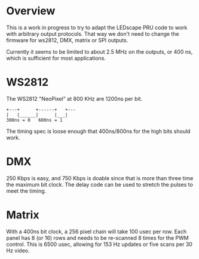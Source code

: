 Overview
===
This is a work in progress to try to adapt the LEDscape PRU code to work
with arbitrary output protocols.  That way we don't need to change the
firmware for ws2812, DMX, matrix or SPI outputs.

Currently it seems to be limited to about 2.5 MHz on the outputs,
or 400 ns, which is sufficient for most applications.


WS2812
===
The WS2812 "NeoPixel" at 800 KHz are 1200ns per bit.

    +---+      +------+   +---
    |   |______|      |___|
    300ns = 0   600ns = 1

The timing spec is loose enough that 400ns/800ns for the high bits
should work.


DMX
===
250 Kbps is easy, and 750 Kbps is doable since that is more than three time
the maximum bit clock.  The delay code can be used to stretch the pulses to
meet the timing.


Matrix
===
With a 400ns bit clock, a 256 pixel chain will take 100 usec per row.
Each panel has 8 (or 16) rows and needs to be re-scanned 8 times
for the PWM control.  This is 6500 usec, allowing for 153 Hz updates
or five scans per 30 Hz video.

